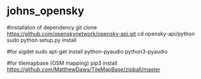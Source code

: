 # johns_opensky
#installaton of dependency
git clone https://github.com/openskynetwork/opensky-api.git
cd opensky-api/python
sudo python setup.py install

#for sigdet
sudo apt-get install python-pyaudio python3-pyaudio

#for tilemapbase (OSM mapping)
 pip3 install https://github.com/MatthewDaws/TileMapBase/zipball/master

